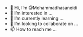 - 👋 Hi, I’m @Mohammadhasaneidi
- 👀 I’m interested in ...
- 🌱 I’m currently learning ...
- 💞️ I’m looking to collaborate on ...
- 📫 How to reach me ...

<!---
Mohammadhasaneidi/Mohammadhasaneidi is a ✨ special ✨ repository because its `README.md` (this file) appears on your GitHub profile.
You can click the Preview link to take a look at your changes.
--->
